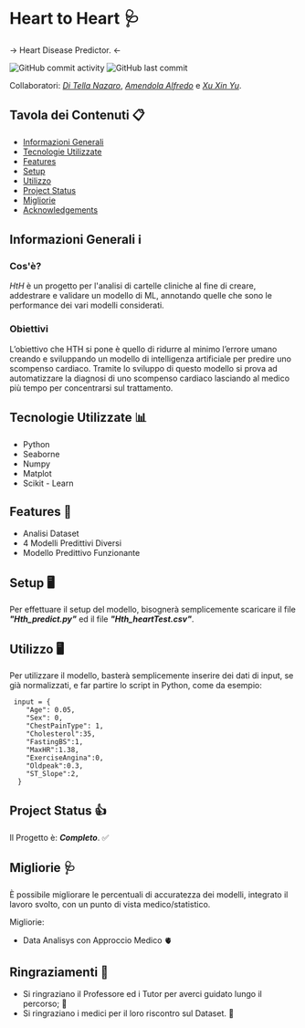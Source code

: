# Heart to Heart 🩺
→ Heart Disease Predictor. ←

![GitHub commit activity](https://img.shields.io/github/commit-activity/t/OddlyHod/HTH)
![GitHub last commit](https://img.shields.io/github/last-commit/OddlyHod/HTH)

Collaboratori: [_Di Tella Nazaro_](https://github.com/OddlyHod), [_Amendola Alfredo_](https://github.com/Alfredoame) e [_Xu Xin Yu_](https://github.com/XXY126).


## Tavola dei Contenuti 📋
* [Informazioni Generali](#informazioni-generali-ℹ)
* [Tecnologie Utilizzate](#Tecnologie-Utilizzate-)
* [Features](#features-)
* [Setup](#setup-)
* [Utilizzo](#utilizzo-)
* [Project Status](#project-status-)
* [Migliorie](#migliorie-)
* [Acknowledgements](#ringraziamenti-)


## Informazioni Generali ℹ
### Cos'è?
_HtH_ è un progetto per l'analisi di cartelle cliniche al fine di creare, addestrare e validare un modello di ML, annotando quelle che sono le performance dei vari modelli considerati. 
### Obiettivi
L’obiettivo che HTH si pone è quello di ridurre al minimo l’errore umano creando e sviluppando un modello di intelligenza artificiale per predire uno scompenso cardiaco.
Tramite lo sviluppo di questo modello si prova ad automatizzare la diagnosi di uno scompenso cardiaco lasciando al medico più tempo per concentrarsi sul trattamento.

## Tecnologie Utilizzate 📊
- Python
- Seaborne
- Numpy
- Matplot
- Scikit - Learn


## Features 📝
- Analisi Dataset
- 4 Modelli Predittivi Diversi
- Modello Predittivo Funzionante

## Setup 🖥
Per effettuare il setup del modello, bisognerà semplicemente scaricare il file __*"Hth_predict.py"*__ ed il file _***"Hth_heartTest.csv"***_. 


## Utilizzo 🖥
Per utilizzare il modello, basterà semplicemente inserire dei dati di input, se già normalizzati, e far partire lo script in Python, come da esempio:
```
 input = {
    "Age": 0.05,
    "Sex": 0,
    "ChestPainType": 1,
    "Cholesterol":35,
    "FastingBS":1,
    "MaxHR":1.38,
    "ExerciseAngina":0,
    "Oldpeak":0.3,
    "ST_Slope":2,
  }
``` 

## Project Status 👍
Il Progetto è: **_Completo_**. ✅

## Migliorie 🩺
È possibile migliorare le percentuali di accuratezza dei modelli, integrato il lavoro svolto, con un punto di vista medico/statistico.

Migliorie:
- Data Analisys con Approccio Medico 🫀

## Ringraziamenti 🙏
- Si ringraziano il Professore ed i Tutor per averci guidato lungo il percorso; 🥰
- Si ringraziano i medici per il loro riscontro sul Dataset. 🫡
